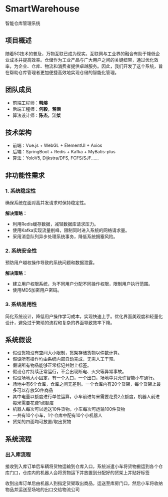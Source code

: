 # SmartWarehouse
智能仓库管理系统

## 项目概述

随着5G技术的普及，万物互联已成为现实。互联网与工业界的融合有助于降低企业成本并提高效率。仓储作为工业产品与广大用户之间的关键纽带，通过优化效率，为企业、仓库、物流和消费者提供卓越服务。因此，我们开发了这个系统，旨在帮助仓库管理者更加便捷高效地实现仓储的智能化管理。

## 团队成员

- 前端工程师：**韩熔**
- 后端工程师：**何毅**，**蒋涵**
- 算法设计师：**陈杰**，**江桀**

## 技术架构

- 前端：Vue.js + WebGL + ElementUI + Axios
- 后端：SpringBoot + Redis + Kafka + MyBatis-plus
- 算法：YoloV5, Dijkstra/DFS, FCFS/SJF......

## 非功能性需求

### 1. 系统稳定性

确保系统在面对高并发请求时保持稳定性。

**解决策略：**

- 利用Redis缓存数据，减轻数据库请求压力。
- 使用Kafka实现流量削峰，限制同时进入系统的网络请求量。
- 采用消息队列异步处理系统事务，降低系统拥塞风险。

### 2. 系统安全性

预防用户越权操作导致的系统问题和数据泄露。

**解决策略：**

- 建立用户权限系统，为不同用户分配不同操作权限，限制用户执行范围。
- 使用MD5加密用户密码。

### 3. 系统易用性

简化系统设计，降低用户操作学习成本，实现快速上手。优化界面美观度和轻量化设计，避免过于繁琐的流程和复杂的界面导致效率下降。

## 系统假设

- 假设货物没有空间大小限制，货架存储货物以件数计算。
- 假设所有操作均由系统内部自动完成，无需人工干预。
- 假设所有物品能够正常标记并附上标签。
- 假设仓库持续正常运行，不会出现断电、火灾等异常事故。
- 假设场地大小固定，有一个入口，一个出口，场地中只允许智能小车通行。
- 场地中有6个仓库，仓库之间无差别。一个仓库内有20个货架，每个货架上最多可以存放50件商品
- 其中电量以额度进行单位运算，小车前进每米需要花费2点额度，机器人前进每米需要花费1点额度
- 机器人每次可以运送10件货物，小车每次可运输100件货物
- 一共有10个小车，1个仓库中配有10个小机器人
- 货架的四面均可放置/取出货物

## 系统流程

### 出入库流程

接收到入库订单后车辆将货物运输到仓库入口，系统派遣小车将货物搬运到各个仓库门口，仓库内的机器人会将货物运下并放置到分配好的货架上并贴好标签

收到出库订单后由机器人到指定货架取出商品，运送至库房门口，然后小车将收纳物品并运送至场地的出口交给物流公司




